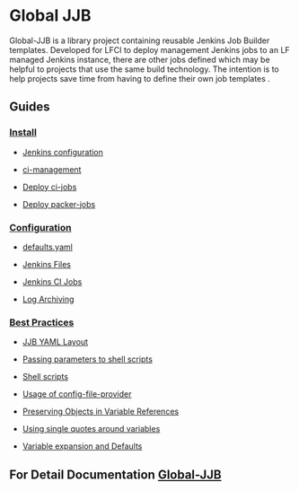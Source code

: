 # Global JJB

Global-JJB is a library project containing reusable Jenkins Job Builder
templates. Developed for LFCI to deploy management Jenkins jobs to an LF
managed Jenkins instance, there are other jobs defined which may be helpful
to projects that use the same build technology. The intention is to help
projects save time from having to define their own job templates .

## Guides
### [Install](link.com)
* [Jenkins configuration](https://docs.releng.linuxfoundation.org/projects/global-jjb/en/latest/install.html#jenkins-configuration)

* [ci-management](https://docs.releng.linuxfoundation.org/projects/global-jjb/en/latest/install.html#ci-management)

* [Deploy ci-jobs](https://docs.releng.linuxfoundation.org/projects/global-jjb/en/latest/install.html#deploy-ci-jobs)

* [Deploy packer-jobs](https://docs.releng.linuxfoundation.org/projects/global-jjb/en/latest/install.html#deploy-packer-jobs)

### [Configuration]()

* [defaults.yaml](https://docs.releng.linuxfoundation.org/projects/global-jjb/en/latest/configuration.html#defaults-yaml)

* [Jenkins Files](https://docs.releng.linuxfoundation.org/projects/global-jjb/en/latest/configuration.html#jenkins-files)

* [Jenkins CI Jobs](https://docs.releng.linuxfoundation.org/projects/global-jjb/en/latest/configuration.html#jenkins-ci-jobs)

* [Log Archiving](https://docs.releng.linuxfoundation.org/projects/global-jjb/en/latest/configuration.html#log-archiving)

### [Best Practices](https://docs.releng.linuxfoundation.org/projects/global-jjb/en/latest/best-practices.html)

* [JJB YAML Layout](https://docs.releng.linuxfoundation.org/projects/global-jjb/en/latest/best-practices.html#jjb-yaml-layout)

* [Passing parameters to shell scripts](https://docs.releng.linuxfoundation.org/projects/global-jjb/en/latest/best-practices.html#passing-parameters-to-shell-scripts)

* [Shell scripts](https://docs.releng.linuxfoundation.org/projects/global-jjb/en/latest/best-practices.html#shell-scripts)

* [Usage of config-file-provider](https://docs.releng.linuxfoundation.org/projects/global-jjb/en/latest/best-practices.html#usage-of-config-file-provider)

* [Preserving Objects in Variable References](https://docs.releng.linuxfoundation.org/projects/global-jjb/en/latest/best-practices.html#preserving-objects-in-variable-references)

* [Using single quotes around variables](https://docs.releng.linuxfoundation.org/projects/global-jjb/en/latest/best-practices.html#using-single-quotes-around-variables)

* [Variable expansion and Defaults](https://docs.releng.linuxfoundation.org/projects/global-jjb/en/latest/best-practices.html#variable-expansion-and-defaults)


## For Detail Documentation [Global-JJB](<http://docs.releng.linuxfoundation.org/projects/global-jjb>)
